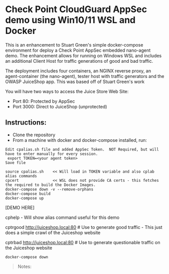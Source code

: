 # Check Point CloudGuard AppSec demo using Win10/11 WSL and Docker
 
 This is an enhancement to Stuart Green's simple docker-compose environment for deploy a Check Point AppSec embedded nano-agent demo. The enhancement allows for running on Windows WSL and includes an additional Client Host for traffic generations of good and bad traffic.
  
The deployment includes four containers, an NGINX reverse proxy, an agent-container (the nano-agent), tester host with traffic generators and the OWASP JuiceShop app.
 This was based off of Stuart Green's work

You will have two ways to access the Juice Store Web Site:  
* Port 80: Protected by AppSec  
* Port 3000: Direct to JuiceShop (unprotected)  
  
## Instructions:
 
* Clone the repository
* From a machine with docker and docker-compose installed, run:  
```
Edit cpalias.sh file and added AppSec Token.  NOT Required, but will have to enter manually for every session.
 export TOKEN=<your agent token>
Save file

source cpalias.sh    << Will load in TOKEN variable and also cplab alias commands 
cpcert               << WSL does not provide CA certs - this fetches the required to build the Docker Images.
docker-compose down -v --remove-orphans
docker-compose build
docker-compose up
```
[DEMO HERE]

cphelp     - Will show alias command useful for this demo

cptrgood http://juiceshop.local:80     # Use to generate good traffic 
                                         - This just does a simple crawl of the Juiceshop website

cptrbad http://juiceshop.local:80      # Use to generate questionable traffic on the Juiceshop website

```
docker-compose down
```
 


> Notes: 
 
